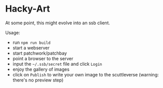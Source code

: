 # Hacky-Art

At some point, this might evolve into an ssb client.

Usage:

- run `npm run build`
- start a webserver
- start patchwork/patchbay
- point a browser to the server
- input the `~/.ssb/secret` file and click `Login`
- enjoy the gallery of images
- click on `Publish` to write your own image to the scuttleverse (warning: there's no preview step)
